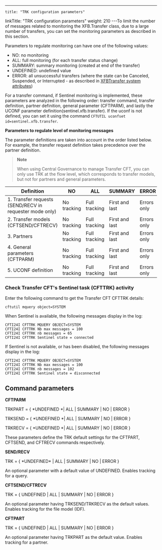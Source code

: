 ---
    title: "TRK configuration parameters"
linkTitle: "TRK configuration parameters"
weight: 210
---To limit the number of messages related to monitoring the XFB.Transfer class, due to a large number of transfers, you can set the monitoring parameters as described in this section.

Parameters to regulate monitoring can have one of the following values:

- NO: no monitoring
- ALL: full monitoring (for each transfer status change)
- SUMMARY: summary monitoring (created at end of the transfer)
- UNDEFINED: undefined value
- ERROR: all unsuccessful transfers (where the state can be Canceled, Suspended, or Interrupted - as described in [XFBTransfer system attributes](../intro_sentinel/pesit_prot_sentinel))

For a transfer command, if Sentinel monitoring is implemented, these parameters are analyzed in the following order: transfer command, transfer definition, partner definition, general parameter (CFTPARM), and lastly the UCONF parameter definition(sentinel.xfb.transfer). If the uconf is not defined, you can set it using the command `CFTUTIL uconfset id=sentinel.xfb.transfer`.

****Parameters to regulate level of monitoring messages****

The parameter definitions are taken into account in the order listed below. For example, the transfer request definition takes precedence over the partner definition.

> **Note**
>
> When using Central Governance to manage Transfer CFT, you can only use TRK at the flow level, which corresponds to transfer models, but not for partners and general parameters.

| Definition  | NO  | ALL  | SUMMARY  | ERROR  | UNDEFINED  |
| --- | --- | --- | --- | --- | --- |
| 1. Transfer requests (SEND/RECV in requester mode only)  | No tracking  | Full tracking  | First and last  | Errors only  | Uses the transfer definition  |
| 2. Transfer models (CFTSEND/CFTRECV) | No tracking | Full tracking | First and last | Errors only  | Uses the partner definition  |
| 3. Partners | No tracking | Full tracking | First and last  | Errors only  | Uses the general parameter definition  |
| 4. General parameters (CFTPARM)  | No tracking  | Full tracking  | First and last  | Errors only  | Uses the UCONF definition (sentinel.xfb.transfer)  |
| 5. UCONF definition  | No<br/> tracking | Full tracking  | First and last  | Errors only  | N/A  |

### Check Transfer CFT's Sentinel task (CFTTRK) activity

Enter the following command to get the Transfer CFT CFTTRK details:

```
cftutil mquery object=SYSTEM
```

When Sentinel is available, the following messages display in the log:

```
CFTI24I CFTTRK MQUERY OBJECT=SYSTEM
CFTI24I CFTTRK Nb max messages = 100
CFTI24I CFTTRK nb messages = 65
CFTI24I CFTTRK Sentinel state = connected
```

If Sentinel is not available, or has been disabled, the following messages display in the log:

```
CFTI24I CFTTRK MQUERY OBJECT=SYSTEM
CFTI24I CFTTRK Nb max messages = 100
CFTI24I CFTTRK nb messages = 102
CFTI24I CFTTRK Sentinel state = disconnected
```

## Command parameters

****CFTPARM****

TRKPART = { \*UNDEFINED \*&#124; ALL &#124; SUMMARY &#124; NO &#124; ERROR }

TRKSEND = { \*UNDEFINED \*&#124; ALL &#124; SUMMARY &#124; NO &#124; ERROR }

TRKRECV =
{ \*UNDEFINED \*&#124; ALL &#124; SUMMARY &#124; NO &#124; ERROR }

These parameters define the TRK default settings for the CFTPART, CFTSEND, and CFTRECV commands respectively.

****SEND/RECV****

TRK =
{ \*UNDEFINED\* &#124; ALL &#124; SUMMARY &#124; NO &#124; ERROR }

An optional parameter with a default value of UNDEFINED. Enables tracking for a query.

****CFTSEND/CFTRECV****

TRK =
{ UNDEFINED &#124; ALL &#124; SUMMARY &#124; NO &#124; ERROR }

An optional parameter having TRKSEND/TRKRECV as the default values. Enables tracking for the file model (IDF).

****CFTPART****

TRK = { UNDEFINED &#124; ALL &#124; SUMMARY &#124; NO &#124; ERROR }

An optional parameter having TRKPART as the default value. Enables tracking for a partner.
